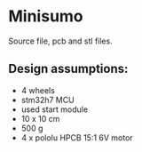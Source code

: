 # Minisumo
Source file, pcb and stl files.

## Design assumptions:
- 4 wheels
- stm32h7 MCU
- used start module
- 10 x 10 cm
- 500 g
- 4 x pololu HPCB 15:1 6V motor


